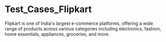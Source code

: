 # Test_Cases_Flipkart
Flipkart is one of India's largest e-commerce platforms, offering a wide range of products across various categories including electronics, fashion, home essentials, appliances, groceries, and more.

